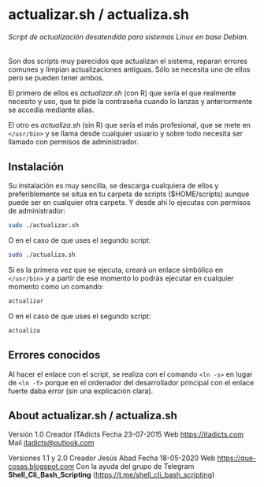 # actualizar.sh / actualiza.sh

###### Script de actualización desatendida para sistemas Linux en base Debian.

Son dos scripts muy parecidos que actualizan el sistema, reparan errores comunes y limpian actualizaciones antiguas. Sólo se necesita uno de ellos pero se pueden tener ambos.

El primero de ellos es _actualizar.sh_ (con R) que sería el que realmente necesito y uso, que te pide la contraseña cuando lo lanzas y anteriormente se accedía mediante alias.

El otro es _actualiza.sh_ (sin R) que sería el más profesional, que se mete en `</usr/bin>` y se llama desde cualquier usuario y sobre todo necesita ser llamado con permisos de administrador.

## Instalación

Su instalación es muy sencilla, se descarga cualquiera de ellos y preferiblemente se situa en tu carpeta de scripts ($HOME/scripts) aunque puede ser en cualquier otra carpeta. Y desde ahí lo ejecutas con permisos de administrador:

```bash
sudo ./actualizar.sh
```

O en el caso de que uses el segundo script:

```bash
sudo ./actualiza.sh
```

Si es la primera vez que se ejecuta, creará un enlace simbólico en `</usr/bin>` y a partir de ese momento lo podrás ejecutar en cualquier momento como un comando:

```bash
actualizar
```

O en el caso de que uses el segundo script:

```bash
actualiza
```

## Errores conocidos

Al hacer el enlace con el script, se realiza con el comando `<ln -s>` en lugar de `<ln -f>` porque en el ordenador del desarrollador principal con el enlace fuerte daba error (sin una explicación clara).

## About actualizar.sh / actualiza.sh

Versión 1.0
Creador ITAdicts
Fecha 23-07-2015
Web https://itadicts.com
Mail itadicts@outlook.com

Versiones 1.1 y 2.0
Creador Jesús Abad
Fecha 18-05-2020
Web https://que-cosas.blogspot.com
Con la ayuda del grupo de Telegram **Shell_Cli_Bash_Scripting** (https://t.me/shell_cli_bash_scripting)
